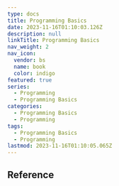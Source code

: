 ```yaml
---
type: docs
title: Programming Basics
date: 2023-11-16T01:10:03.126Z
description: null
linkTitle: Programming Basics
nav_weight: 2
nav_icon:
  vendor: bs
  name: book
  color: indigo
featured: true
series:
  - Programming
  - Programming Basics
categories:
  - Programming Basics
  - Programming
tags:
  - Programming Basics
  - Programming
lastmod: 2023-11-16T01:10:05.065Z
---
```


## Reference
